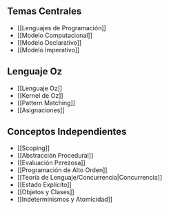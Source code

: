 ## Temas Centrales

- [[Lenguajes de Programación]]
- [[Modelo Computacional]]
- [[Modelo Declarativo]]
- [[Modelo Imperativo]]

## Lenguaje Oz

- [[Lenguaje Oz]]
- [[Kernel de Oz]]
- [[Pattern Matching]]
- [[Asignaciones]]

## Conceptos Independientes

- [[Scoping]]
- [[Abstracción Procedural]]
- [[Evaluación Perezosa]]
- [[Programación de Alto Orden]]
- [[Teoría de Lenguaje/Concurrencia|Concurrencia]]
- [[Estado Explícito]]
- [[Objetos y Clases]]
- [[Indeterminismos y Atomicidad]]
